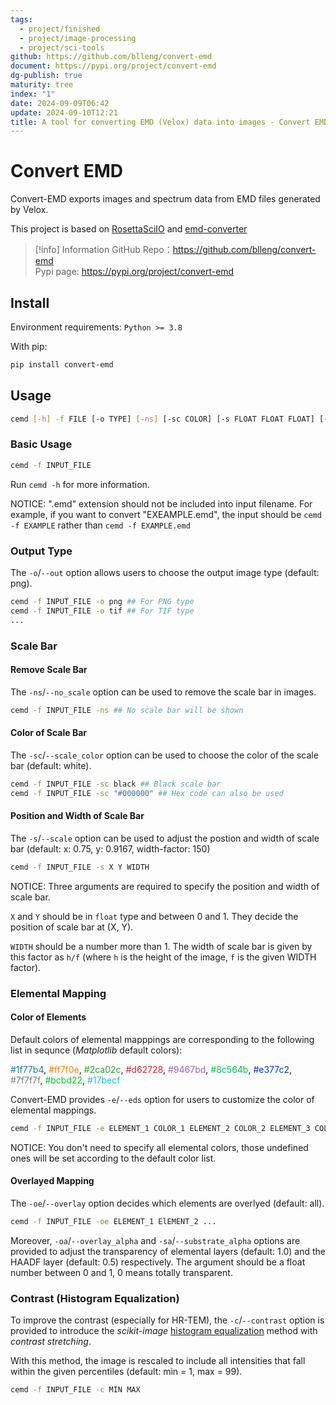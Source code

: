 ```yaml
---
tags:
  - project/finished
  - project/image-processing
  - project/sci-tools
github: https://github.com/blleng/convert-emd
document: https://pypi.org/project/convert-emd
dg-publish: true
maturity: tree
index: "1"
date: 2024-09-09T06:42
update: 2024-09-10T12:21
title: A tool for converting EMD (Velox) data into images - Convert EMD
---
```

# Convert EMD
Convert-EMD exports images and spectrum data from EMD files generated by Velox.

This project is based on [RosettaSciIO](https://github.com/hyperspy/rosettasciio) and [emd-converter](https://github.com/matao1984/emd-converter)

>[!info] Information
>GitHub Repo：https://github.com/blleng/convert-emd  
>Pypi page: https://pypi.org/project/convert-emd

## Install

Environment requirements: `Python >= 3.8`

With pip:

```bash
pip install convert-emd
```

## Usage

```bash
cemd [-h] -f FILE [-o TYPE] [-ns] [-sc COLOR] [-s FLOAT FLOAT FLOAT] [-e Str [Str ...]] [-oe ELEMENT [ELEMENT ...]] [-oa ALPHA] [-sa ALPHA] [-c CONTRAST] [-i INT INT]
```

### Basic Usage

```bash
cemd -f INPUT_FILE
```

Run `cemd -h` for more information.

NOTICE: ".emd" extension should not be included into input filename. For example, if you want to convert "EXEAMPLE.emd", the input should be `cemd -f EXAMPLE` rather than `cemd -f EXAMPLE.emd`

### Output Type

The `-o`/`--out` option allows users to choose the output image type (default: png).

```bash
cemd -f INPUT_FILE -o png ## For PNG type
cemd -f INPUT_FILE -o tif ## For TIF type
...
```

### Scale Bar

#### Remove Scale Bar

The `-ns`/`--no_scale` option can be used to remove the scale bar in images.

```bash
cemd -f INPUT_FILE -ns ## No scale bar will be shown
```

#### Color of Scale Bar

The `-sc`/`--scale_color` option can be used to choose the color of the scale bar (default: white).

```bash
cemd -f INPUT_FILE -sc black ## Black scale bar
cemd -f INPUT_FILE -sc "#000000" ## Hex code can also be used
```

#### Position and Width of Scale Bar

The `-s`/`--scale` option can be used to adjust the postion and width of scale bar (default: x: 0.75, y: 0.9167, width-factor: 150)

```bash
cemd -f INPUT_FILE -s X Y WIDTH
```

NOTICE: Three arguments are required to specify the position and width of scale bar.

`X` and `Y` should be in `float` type and between 0 and 1. They decide the position of scale bar at (X, Y).

`WIDTH` should be a number more than 1. The width of scale bar is given by this factor as `h/f` (where `h` is the height of the image, `f` is the given WIDTH factor).

### Elemental Mapping

#### Color of Elements

Default colors of elemental mapppings are corresponding to the following list in sequnce (*Matplotlib* default colors):

<font color=#1f77b4>\#1f77b4</font>, <font color=#ff7f0e>\#ff7f0e</font>, <font color=#2ca02c>\#2ca02c</font>, <font color=#d62728>\#d62728</font>, <font color=#9467bd>\#9467bd</font>, <font color=\#8c564b>#8c564b</font>, <font color=\#e377c2>#e377c2</font>, <font color=7f7f7f>\#7f7f7f</font>, <font color=\#bcbd22>#bcbd22</font>, <font color=#17becf>\#17becf</font>

Convert-EMD provides `-e`/`--eds` option for users to customize the color of elemental mappings.

```bash
cemd -f INPUT_FILE -e ELEMENT_1 COLOR_1 ELEMENT_2 COLOR_2 ELEMENT_3 COLOR_3 ...
```

NOTICE: You don't need to specify all elemental colors, those undefined ones will be set according to the default color list.

#### Overlayed Mapping

The `-oe`/`--overlay` option decides which elements are overlyed (default: all).

```bash
cemd -f INPUT_FILE -oe ELEMENT_1 ElEMENT_2 ...
```

Moreover, `-oa`/`--overlay_alpha` and `-sa`/`--substrate_alpha` options are provided to adjust the transparency of elemental layers (default: 1.0) and the HAADF layer (default: 0.5) respectively. The argument should be a float number between 0 and 1, 0 means totally transparent.

### Contrast (Histogram Equalization)

To improve the contrast (especially for HR-TEM), the `-c`/`--contrast` option is provided to introduce the *scikit-image* [histogram equalization](https://scikit-image.org/docs/stable/auto_examples/color_exposure/plot_equalize.html) method with *contrast stretching*.

With this method, the image is rescaled to include all intensities that fall within the given percentiles (default: min = 1, max = 99).

```bash
cemd -f INPUT_FILE -c MIN MAX
```